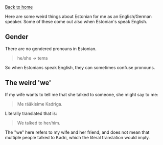 [Back to home](index.html)

Here are some weird things about Estonian for me as an English/German speaker. Some of these come out also when Estonian's speak English. 

## Gender

There are no gendered pronouns in Estonian. 

> he/she &rarr; tema

So when Estonians speak English, they can sometimes confuse pronouns.

## The weird 'we'

If my wife wants to tell me that she talked to someone, she might say to me:

> Me rääkisime Kadriga. 

Literally translated that is:

> We talked to her/him.

The "we" here refers to my wife and her friend, and does not mean that multiple people talked to Kadri, which the literal translation would imply. 
